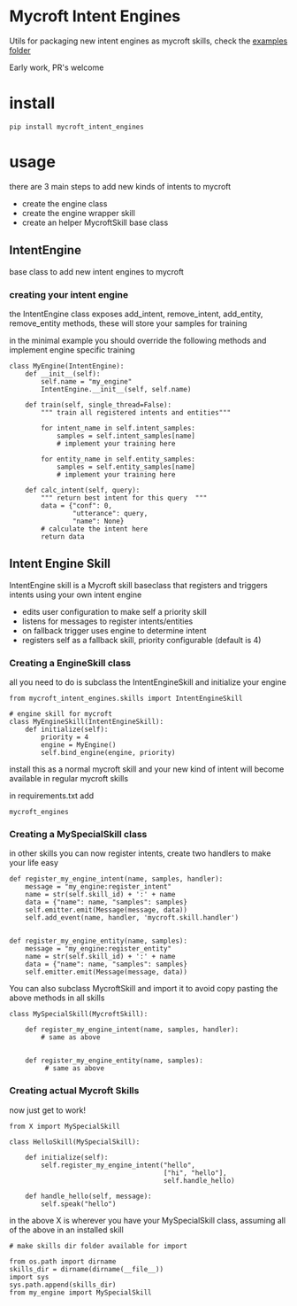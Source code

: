 # Mycroft Intent Engines

Utils for packaging new intent engines as mycroft skills, check the [examples folder](./examples)

Early work, PR's welcome

# install

    pip install mycroft_intent_engines
    
# usage

there are 3 main steps to add new kinds of intents to mycroft

* create the engine class
* create the engine wrapper skill
* create an helper MycroftSkill base class

## IntentEngine

base class to add new intent engines to mycroft

### creating your intent engine

the IntentEngine class exposes add_intent, remove_intent, add_entity, 
remove_entity methods, these will store your samples for training

in the minimal example you should override the following methods and 
implement engine specific training


    class MyEngine(IntentEngine):
        def __init__(self):
            self.name = "my_engine"
            IntentEngine.__init__(self, self.name)
            
        def train(self, single_thread=False):
            """ train all registered intents and entities"""
            
            for intent_name in self.intent_samples:
                samples = self.intent_samples[name]
                # implement your training here
            
            for entity_name in self.entity_samples:
                samples = self.entity_samples[name]
                # implement your training here
    
        def calc_intent(self, query):
            """ return best intent for this query  """
            data = {"conf": 0,
                    "utterance": query,
                    "name": None}
            # calculate the intent here
            return data


## Intent Engine Skill

IntentEngine skill is a Mycroft skill baseclass that registers and triggers intents using your own intent engine

- edits user configuration to make self a priority skill
- listens for messages to register intents/entities
- on fallback trigger uses engine to determine intent
- registers self as a fallback skill, priority configurable (default is 4)

    
### Creating a EngineSkill class

all you need to do is subclass the IntentEngineSkill and initialize your engine
 

    from mycroft_intent_engines.skills import IntentEngineSkill
    
    # engine skill for mycroft
    class MyEngineSkill(IntentEngineSkill):
        def initialize(self):
            priority = 4
            engine = MyEngine()
            self.bind_engine(engine, priority)
  
install this as a normal mycroft skill and your new kind of intent will become available in regular mycroft skills

in requirements.txt add 
    
    mycroft_engines

### Creating a MySpecialSkill class

in other skills you can now register intents, create two handlers to make 
your life easy
          
    def register_my_engine_intent(name, samples, handler):
        message = "my_engine:register_intent"
        name = str(self.skill_id) + ':' + name
        data = {"name": name, "samples": samples}                
        self.emitter.emit(Message(message, data))
        self.add_event(name, handler, 'mycroft.skill.handler')
    
    
    def register_my_engine_entity(name, samples):
        message = "my_engine:register_entity"
        name = str(self.skill_id) + ':' + name
        data = {"name": name, "samples": samples}
        self.emitter.emit(Message(message, data))

You can also subclass MycroftSkill and import it to avoid copy pasting the 
above methods in all skills

    class MySpecialSkill(MycroftSkill):
    
        def register_my_engine_intent(name, samples, handler):
            # same as above
        
        
        def register_my_engine_entity(name, samples):
             # same as above


### Creating actual Mycroft Skills

now just get to work!

    from X import MySpecialSkill
    
    class HelloSkill(MySpecialSkill):
    
        def initialize(self):
            self.register_my_engine_intent("hello", 
                                           ["hi", "hello"], 
                                           self.handle_hello)
            
        def handle_hello(self, message):
            self.speak("hello")
    
in the above X is wherever you have your MySpecialSkill class, assuming all 
of the above in an installed skill

    # make skills dir folder available for import
    
    from os.path import dirname
    skills_dir = dirname(dirname(__file__))
    import sys
    sys.path.append(skills_dir)
    from my_engine import MySpecialSkill
    